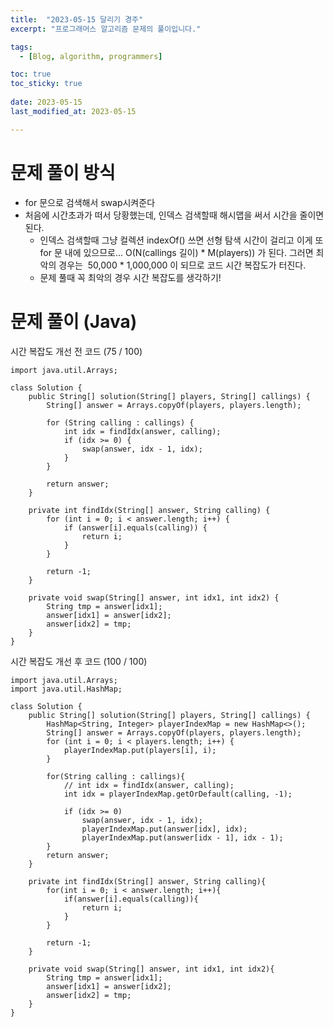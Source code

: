 ```yaml
---
title:  "2023-05-15 달리기 경주"
excerpt: "프로그래머스 알고리즘 문제의 풀이입니다."

tags:
  - [Blog, algorithm, programmers]

toc: true
toc_sticky: true
 
date: 2023-05-15
last_modified_at: 2023-05-15

---
```


# 문제 풀이 방식

- for 문으로 검색해서 swap시켜준다
- 처음에 시간초과가 떠서 당황했는데, 인덱스 검색할때 해시맵을 써서 시간을 줄이면 된다.
	- 인덱스 검색할때 그냥 컬렉션 indexOf() 쓰면 선형 탐색 시간이 걸리고 이게 또 for 문 내에 있으므로... O(N(callings 길이) * M(players)) 가 된다. 그러면 최악의 경우는  50,000 * 1,000,000 이 되므로 코드 시간 복잡도가 터진다.
	- 문제 풀때 꼭 최악의 경우 시간 복잡도를 생각하기!

# 문제 풀이 (Java) 

시간 복잡도 개선 전 코드 (75 / 100)

```
import java.util.Arrays;

class Solution {
    public String[] solution(String[] players, String[] callings) {
        String[] answer = Arrays.copyOf(players, players.length);

        for (String calling : callings) {
            int idx = findIdx(answer, calling);
            if (idx >= 0) {
                swap(answer, idx - 1, idx);
            }
        }

        return answer;
    }

    private int findIdx(String[] answer, String calling) {
        for (int i = 0; i < answer.length; i++) {
            if (answer[i].equals(calling)) {
                return i;
            }
        }

        return -1;
    }

    private void swap(String[] answer, int idx1, int idx2) {
        String tmp = answer[idx1];
        answer[idx1] = answer[idx2];
        answer[idx2] = tmp;
    }
}

```

시간 복잡도 개선 후 코드 (100 / 100)

```
import java.util.Arrays;
import java.util.HashMap;

class Solution {
    public String[] solution(String[] players, String[] callings) {
        HashMap<String, Integer> playerIndexMap = new HashMap<>();
        String[] answer = Arrays.copyOf(players, players.length);
        for (int i = 0; i < players.length; i++) {
            playerIndexMap.put(players[i], i);
        }
        
        for(String calling : callings){
            // int idx = findIdx(answer, calling);
            int idx = playerIndexMap.getOrDefault(calling, -1);
            
            if (idx >= 0) 
                swap(answer, idx - 1, idx);
                playerIndexMap.put(answer[idx], idx);
                playerIndexMap.put(answer[idx - 1], idx - 1);
        }
        return answer;
    }
    
    private int findIdx(String[] answer, String calling){
        for(int i = 0; i < answer.length; i++){
            if(answer[i].equals(calling)){
                return i;
            }
        }
        
        return -1;
    }
    
    private void swap(String[] answer, int idx1, int idx2){
        String tmp = answer[idx1];
        answer[idx1] = answer[idx2];
        answer[idx2] = tmp;
    }
}
```

 